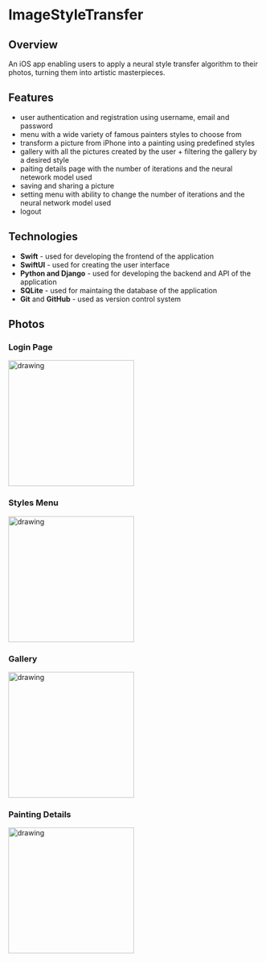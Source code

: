 # ImageStyleTransfer

## Overview

An iOS app enabling users to apply a neural style
transfer algorithm to their photos, turning them into artistic masterpieces.

## Features
  
- user authentication and registration using username, email and password
- menu with a wide variety of famous painters styles to choose from
- transform a picture from iPhone into a painting using predefined styles
- gallery with all the pictures created by the user + filtering the gallery by a desired style
- paiting details page with the number of iterations and the neural netework model used
- saving and sharing a picture
- setting menu with ability to change the number of iterations and the neural network model used
- logout

## Technologies

- **Swift** - used for developing the frontend of the application
- **SwiftUI** - used for creating the user interface
- **Python and Django** - used for developing the backend and API of the application
- **SQLite** - used for maintaing the database of the application
- **Git** and **GitHub** - used as version control system

## Photos

### Login Page
<img src="https://github.com/AndreiHorvati/ImageStyleTransfer/assets/34892529/ec4ab4f5-8abc-4a7a-819e-3a12857db774" alt="drawing" width="250"/>

### Styles Menu
<img src="https://github.com/AndreiHorvati/ImageStyleTransfer/assets/34892529/1a795416-195e-4296-8ffe-ac2790ea9d1f" alt="drawing" width="250"/>

### Gallery
<img src="https://github.com/AndreiHorvati/ImageStyleTransfer/assets/34892529/4824a204-f8d9-4ee7-a308-4a5a8e761f7c" alt="drawing" width="250"/>

### Painting Details
<img src="https://github.com/AndreiHorvati/ImageStyleTransfer/assets/34892529/28232975-d070-44f2-9999-9fbae770d125" alt="drawing" width="250"/>
